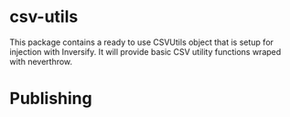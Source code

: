 # csv-utils

This package contains a ready to use CSVUtils object that is setup for injection with Inversify. It will provide basic CSV utility functions wraped with neverthrow.

# Publishing

